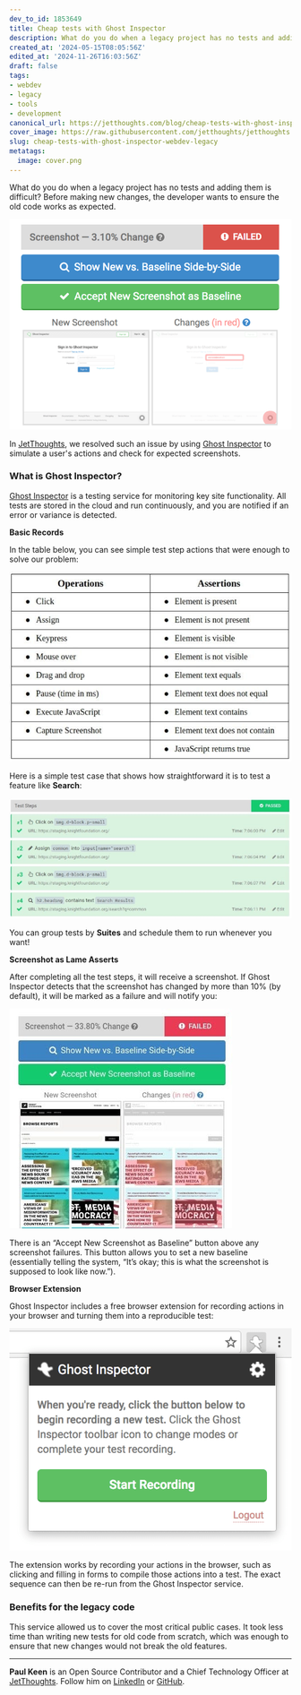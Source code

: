 ```yaml
---
dev_to_id: 1853649
title: Cheap tests with Ghost Inspector
description: What do you do when a legacy project has no tests and adding them is difficult? Before making new...
created_at: '2024-05-15T08:05:56Z'
edited_at: '2024-11-26T16:03:56Z'
draft: false
tags:
- webdev
- legacy
- tools
- development
canonical_url: https://jetthoughts.com/blog/cheap-tests-with-ghost-inspector-webdev-legacy/
cover_image: https://raw.githubusercontent.com/jetthoughts/jetthoughts.github.io/master/content/blog/cheap-tests-with-ghost-inspector-webdev-legacy/cover.png
slug: cheap-tests-with-ghost-inspector-webdev-legacy
metatags:
  image: cover.png
---
```

What do you do when a legacy project has no tests and adding them is difficult? Before making new changes, the developer wants to ensure the old code works as expected.

![](file_0.png)

In [JetThoughts](https://www.jetthoughts.com/), we resolved such an issue by using [Ghost Inspector](https://ghostinspector.com/) to simulate a user's actions and check for expected screenshots.

### What is Ghost Inspector?

[Ghost Inspector](https://ghostinspector.com/) is a testing service for monitoring key site functionality. All tests are stored in the cloud and run continuously, and you are notified if an error or variance is detected.

**Basic Records**

In the table below, you can see simple test step actions that were enough to solve our problem:

![](file_1.jpeg)

Here is a simple test case that shows how straightforward it is to test a feature like **Search**:

![](file_2.jpeg)

You can group tests by **Suites** and schedule them to run whenever you want!

**Screenshot as Lame Asserts**

After completing all the test steps, it will receive a screenshot. If Ghost Inspector detects that the screenshot has changed by more than 10% (by default), it will be marked as a failure and will notify you:

![](file_3.jpeg)

There is an “Accept New Screenshot as Baseline” button above any screenshot failures. This button allows you to set a new baseline (essentially telling the system, “It’s okay; this is what the screenshot is supposed to look like now.”).

**Browser Extension**

Ghost Inspector includes a free browser extension for recording actions in your browser and turning them into a reproducible test:

![](file_4.jpeg)

The extension works by recording your actions in the browser, such as clicking and filling in forms to compile those actions into a test. The exact sequence can then be re-run from the Ghost Inspector service.

### Benefits for the legacy code

This service allowed us to cover the most critical public cases. It took less time than writing new tests for old code from scratch, which was enough to ensure that new changes would not break the old features.

---

**Paul Keen** is an Open Source Contributor and a Chief Technology Officer at [JetThoughts](https://www.jetthoughts.com). Follow him on [LinkedIn](https://www.linkedin.com/in/paul-keen/) or [GitHub](https://github.com/pftg).